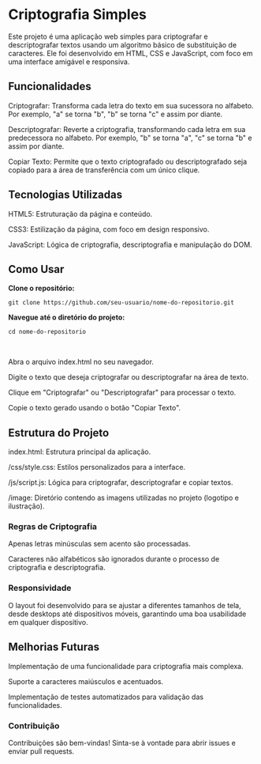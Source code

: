 <h1>Criptografia Simples</h1>
Este projeto é uma aplicação web simples para criptografar e descriptografar textos usando um algoritmo básico de substituição de caracteres. Ele foi desenvolvido em HTML, CSS e JavaScript, com foco em uma interface amigável e responsiva.

<h2>Funcionalidades</h2>
<p>Criptografar: Transforma cada letra do texto em sua sucessora no alfabeto. Por exemplo, "a" se torna "b", "b" se torna "c" e assim por diante.</p>
<p>Descriptografar: Reverte a criptografia, transformando cada letra em sua predecessora no alfabeto. Por exemplo, "b" se torna "a", "c" se torna "b" e assim por diante.</p>
<p>Copiar Texto: Permite que o texto criptografado ou descriptografado seja copiado para a área de transferência com um único clique.</p>
<h2>Tecnologias Utilizadas</h2>
<p>HTML5: Estruturação da página e conteúdo.</p>
<p>CSS3: Estilização da página, com foco em design responsivo.</p>
<p>JavaScript: Lógica de criptografia, descriptografia e manipulação do DOM.</p>
<h2>Como Usar</h2
Clone o repositório:
<br>
<p><b>Clone o repositório:</b></p>
<p><code>git clone https://github.com/seu-usuario/nome-do-repositorio.git</code></p>
<p><b>Navegue até o diretório do projeto:</b></p>
<p><code>cd nome-do-repositorio</code></p>
<br>
<p>Abra o arquivo index.html no seu navegador.</p>

<p>Digite o texto que deseja criptografar ou descriptografar na área de texto.</p>

<p>Clique em "Criptografar" ou "Descriptografar" para processar o texto.</p>

<p>Copie o texto gerado usando o botão "Copiar Texto".</p>

<h2>Estrutura do Projeto</h2>
<p>index.html: Estrutura principal da aplicação.</p>
<p>/css/style.css: Estilos personalizados para a interface.</p>
<p>/js/script.js: Lógica para criptografar, descriptografar e copiar textos.</p>
<p>/image: Diretório contendo as imagens utilizadas no projeto (logotipo e ilustração).</p>
<h3>Regras de Criptografia</h3>
<p>Apenas letras minúsculas sem acento são processadas.</p>
<p>Caracteres não alfabéticos são ignorados durante o processo de criptografia e descriptografia.</p>
<h3>Responsividade</h3>
<p>O layout foi desenvolvido para se ajustar a diferentes tamanhos de tela, desde desktops até dispositivos móveis, garantindo uma boa usabilidade em qualquer dispositivo.</p>

<h2>Melhorias Futuras</h2>
<p>Implementação de uma funcionalidade para criptografia mais complexa.</p>
<p>Suporte a caracteres maiúsculos e acentuados.</p>
<p>Implementação de testes automatizados para validação das funcionalidades.</p>
<h3>Contribuição</h3>
<p>Contribuições são bem-vindas! Sinta-se à vontade para abrir issues e enviar pull requests.</p>

